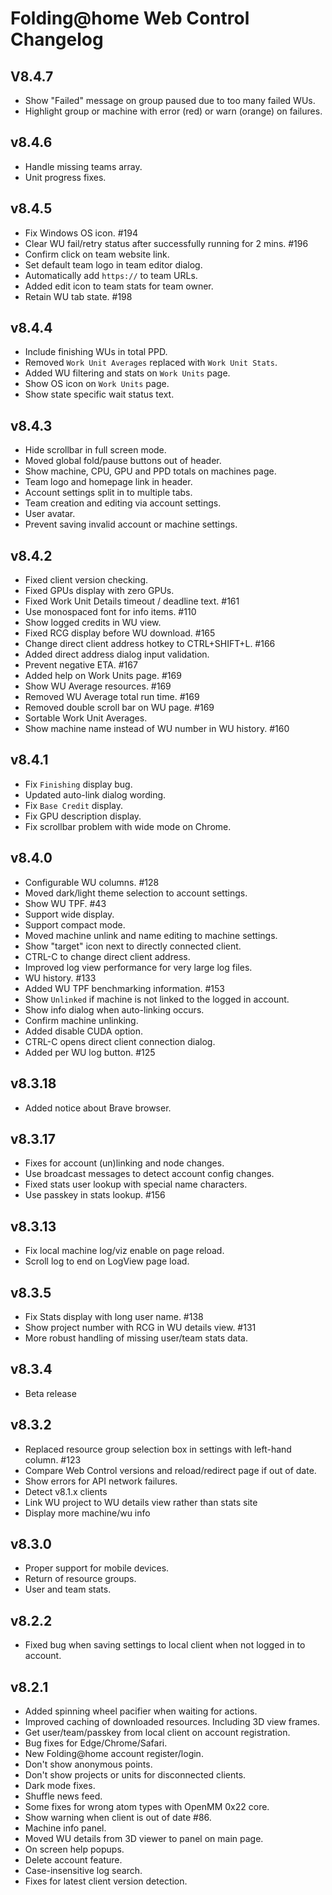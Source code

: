 Folding@home Web Control Changelog
=================================

## V8.4.7
 - Show "Failed" message on group paused due to too many failed WUs.
 - Highlight group or machine with error (red) or warn (orange) on failures.

## v8.4.6
 - Handle missing teams array.
 - Unit progress fixes.

## v8.4.5
 - Fix Windows OS icon. #194
 - Clear WU fail/retry status after successfully running for 2 mins.  #196
 - Confirm click on team website link.
 - Set default team logo in team editor dialog.
 - Automatically add ``https://`` to team URLs.
 - Added edit icon to team stats for team owner.
 - Retain WU tab state.  #198

## v8.4.4
 - Include finishing WUs in total PPD.
 - Removed ``Work Unit Averages`` replaced with ``Work Unit Stats``.
 - Added WU filtering and stats on ``Work Units`` page.
 - Show OS icon on ``Work Units`` page.
 - Show state specific wait status text.

## v8.4.3
 - Hide scrollbar in full screen mode.
 - Moved global fold/pause buttons out of header.
 - Show machine, CPU, GPU and PPD totals on machines page.
 - Team logo and homepage link in header.
 - Account settings split in to multiple tabs.
 - Team creation and editing via account settings.
 - User avatar.
 - Prevent saving invalid account or machine settings.

## v8.4.2
 - Fixed client version checking.
 - Fixed GPUs display with zero GPUs.
 - Fixed Work Unit Details timeout / deadline text.  #161
 - Use monospaced font for info items.  #110
 - Show logged credits in WU view.
 - Fixed RCG display before WU download.  #165
 - Change direct client address hotkey to CTRL+SHIFT+L.  #166
 - Added direct address dialog input validation.
 - Prevent negative ETA.  #167
 - Added help on Work Units page. #169
 - Show WU Average resources.  #169
 - Removed WU Average total run time.  #169
 - Removed double scroll bar on WU page.  #169
 - Sortable Work Unit Averages.
 - Show machine name instead of WU number in WU history.  #160

## v8.4.1
 - Fix ``Finishing`` display bug.
 - Updated auto-link dialog wording.
 - Fix ``Base Credit`` display.
 - Fix GPU description display.
 - Fix scrollbar problem with wide mode on Chrome.

## v8.4.0
 - Configurable WU columns. #128
 - Moved dark/light theme selection to account settings.
 - Show WU TPF.  #43
 - Support wide display.
 - Support compact mode.
 - Moved machine unlink and name editing to machine settings.
 - Show "target" icon next to directly connected client.
 - CTRL-C to change direct client address.
 - Improved log view performance for very large log files.
 - WU history. #133
 - Added WU TPF benchmarking information. #153
 - Show ``Unlinked`` if machine is not linked to the logged in account.
 - Show info dialog when auto-linking occurs.
 - Confirm machine unlinking.
 - Added disable CUDA option.
 - CTRL-C opens direct client connection dialog.
 - Added per WU log button.  #125

## v8.3.18
 - Added notice about Brave browser.

## v8.3.17
 - Fixes for account (un)linking and node changes.
 - Use broadcast messages to detect account config changes.
 - Fixed stats user lookup with special name characters.
 - Use passkey in stats lookup. #156

## v8.3.13
 - Fix local machine log/viz enable on page reload.
 - Scroll log to end on LogView page load.

## v8.3.5
 - Fix Stats display with long user name. #138
 - Show project number with RCG in WU details view. #131
 - More robust handling of missing user/team stats data.

## v8.3.4
 - Beta release

## v8.3.2
 - Replaced resource group selection box in settings with left-hand column. #123
 - Compare Web Control versions and reload/redirect page if out of date.
 - Show errors for API network failures.
 - Detect v8.1.x clients
 - Link WU project to WU details view rather than stats site
 - Display more machine/wu info

## v8.3.0
 - Proper support for mobile devices.
 - Return of resource groups.
 - User and team stats.

## v8.2.2
 - Fixed bug when saving settings to local client when not logged in to account.

## v8.2.1
 - Added spinning wheel pacifier when waiting for actions.
 - Improved caching of downloaded resources.  Including 3D view frames.
 - Get user/team/passkey from local client on account registration.
 - Bug fixes for Edge/Chrome/Safari.
 - New Folding@home account register/login.
 - Don't show anonymous points.
 - Don't show projects or units for disconnected clients.
 - Dark mode fixes.
 - Shuffle news feed.
 - Some fixes for wrong atom types with OpenMM 0x22 core.
 - Show warning when client is out of date #86.
 - Machine info panel.
 - Moved WU details from 3D viewer to panel on main page.
 - On screen help popups.
 - Delete account feature.
 - Case-insensitive log search.
 - Fixes for latest client version detection.
